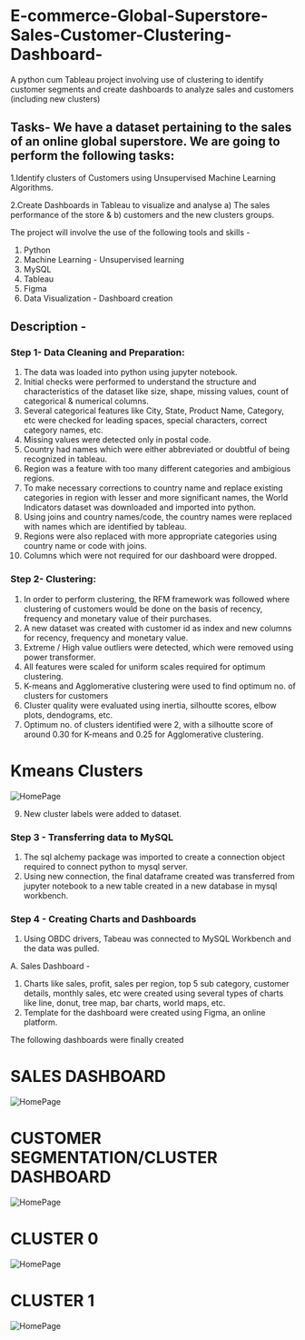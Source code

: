 # E-commerce-Global-Superstore-Sales-Customer-Clustering-Dashboard-
A python cum Tableau project involving use of clustering to identify customer segments and create dashboards to analyze sales and customers (including new clusters)

## Tasks- We have a dataset pertaining to the sales of an online global superstore. We are going to perform the following tasks:
1.Identify clusters of Customers using Unsupervised Machine Learning Algorithms.

2.Create Dashboards in Tableau to visualize and analyse a) The sales performance of the store & b) customers and the new clusters groups.
    
The project will involve the use of the following tools and skills - 
1. Python
2. Machine Learning - Unsupervised learning
3. MySQL
4. Tableau
5. Figma
6. Data Visualization - Dashboard creation

## Description - 
### Step 1- Data Cleaning and Preparation:
1. The data was loaded into python using jupyter notebook.
2. Initial checks were performed to understand the structure and characteristics of the dataset like size, shape, missing values, count of categorical & numerical columns.
3. Several categorical features like City, State, Product Name, Category, etc were checked for  leading spaces, special characters, correct category names, etc.
4. Missing values were detected only in postal code.
5. Country had names which were either abbreviated or doubtful of being recognized in tableau.
6. Region was a feature with too many different categories and ambigious regions.
7. To make necessary corrections to country name and replace existing categories in region with lesser and more significant names, the World Indicators dataset was downloaded and imported into python.
8. Using joins and country names/code, the country names were replaced with names which are identified by tableau.
9. Regions were also replaced with more appropriate categories using country name or code with joins.
10. Columns which were not required for our dashboard were dropped.

### Step 2- Clustering:
1. In order to perform clustering, the RFM framework was followed where clustering of customers would be done on the basis of recency, frequency and monetary value of their purchases.
2. A new dataset was created with customer id as index and new columns for recency, frequency and monetary value.
3. Extreme / High value outliers were detected, which were removed using power transformer.
4. All features were scaled for uniform scales required for optimum clustering.
5. K-means and Agglomerative clustering were used to find optimum no. of clusters for customers
6. Cluster quality were evaluated using inertia, silhoutte scores, elbow plots, dendograms, etc.
7. Optimum no. of clusters identified were 2, with a silhoutte score of around 0.30 for K-means and 0.25 for Agglomerative clustering.
# Kmeans Clusters
![HomePage](Images/Kmeans.png)

9. New cluster labels were added to dataset.

### Step 3 - Transferring data to MySQL
1. The sql alchemy package was imported to create a connection object required to connect python to mysql server.
2. Using new connection, the final dataframe created was transferred from jupyter notebook to a new table created in a new database in mysql workbench.

### Step 4 - Creating Charts and Dashboards
1. Using OBDC drivers, Tabeau was connected to MySQL Workbench and the data was pulled.

A. Sales Dashboard - 
  1. Charts like sales, profit, sales per region, top 5 sub category, customer details, monthly sales, etc were created using several types of charts like line, donut, tree map, bar charts, world maps, etc.
  2. Template for the dashboard were created using Figma, an online platform.

The following dashboards were finally created

# SALES DASHBOARD
![HomePage](Images/SalesDashboard.png)

# CUSTOMER SEGMENTATION/CLUSTER DASHBOARD
![HomePage](Images/CustomerClustering.png)

# CLUSTER 0
![HomePage](Images/CustomerClustering.png)

# CLUSTER 1
![HomePage](Images/CustomerClustering.png)
